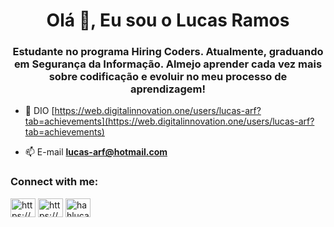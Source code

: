 <h1 align="center">Olá 👋, Eu sou o Lucas Ramos</h1>
<h3 align="center">Estudante no programa Hiring Coders. Atualmente, graduando em Segurança da Informação. Almejo aprender cada vez mais sobre codificação e evoluir no meu processo de aprendizagem!</h3>

- 📝 DIO [https://web.digitalinnovation.one/users/lucas-arf?tab=achievements](https://web.digitalinnovation.one/users/lucas-arf?tab=achievements)

- 📫 E-mail **lucas-arf@hotmail.com**

<h3 align="left">Connect with me:</h3>
<p align="left">
<a href="https://linkedin.com/in/https://www.linkedin.com/in/lucas-ramos-gmp" target="blank"><img align="center" src="https://raw.githubusercontent.com/rahuldkjain/github-profile-readme-generator/master/src/images/icons/Social/linked-in-alt.svg" alt="https://www.linkedin.com/in/lucas-ramos-gmp" height="30" width="40" /></a>
<a href="https://fb.com/https://www.facebook.com/luccas.alan/" target="blank"><img align="center" src="https://raw.githubusercontent.com/rahuldkjain/github-profile-readme-generator/master/src/images/icons/Social/facebook.svg" alt="https://www.facebook.com/luccas.alan/" height="30" width="40" /></a>
<a href="https://instagram.com/hahlucas" target="blank"><img align="center" src="https://raw.githubusercontent.com/rahuldkjain/github-profile-readme-generator/master/src/images/icons/Social/instagram.svg" alt="hahlucas" height="30" width="40" /></a>
</p>
